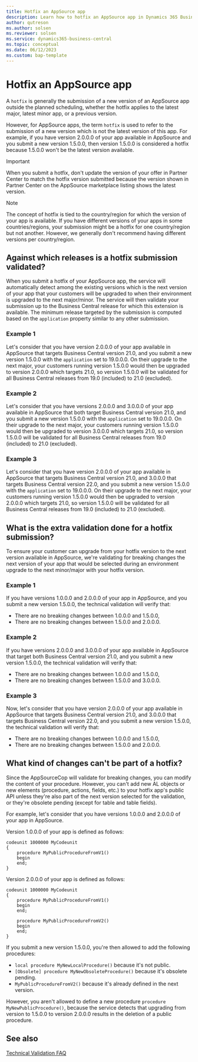 ```yaml
---
title: Hotfix an AppSource app
description: Learn how to hotfix an AppSource app in Dynamics 365 Business Central.
author: qutreson
ms.author: solsen
ms.reviewer: solsen
ms.service: dynamics365-business-central
ms.topic: conceptual
ms.date: 06/12/2023
ms.custom: bap-template
---
```


# Hotfix an AppSource app

A `hotfix` is generally the submission of a new version of an AppSource app outside the planned scheduling, whether the hotfix applies to the latest major, latest minor app, or a previous version. 

However, for AppSource apps, the term `hotfix` is used to refer to the submission of a new version which is not the latest version of this app. For example, if you have version 2.0.0.0 of your app available in AppSource and you submit a new version 1.5.0.0, then version 1.5.0.0 is considered a hotfix because 1.5.0.0 won't be the latest version available.

> [!IMPORTANT]  
> When you submit a hotfix, don't update the version of your offer in Partner Center to match the hotfix version submitted because the version shown in Partner Center on the AppSource marketplace listing shows the latest version.

> [!NOTE]  
> The concept of hotfix is tied to the country/region for which the version of your app is available. If you have different versions of your apps in some countries/regions, your submission might be a hotfix for one country/region but not another. However, we generally don't recommend having different versions per country/region.

## Against which releases is a hotfix submission validated?

When you submit a hotfix of your AppSource app, the service will automatically detect among the existing versions which is the next version of your app that your customers will be upgraded to when their environment is upgraded to the next major/minor. The service will then validate your submission up to the Business Central release for which this extension is available. The minimum release targeted by the submission is computed based on the `application` property similar to any other submission.

### Example 1

Let's consider that you have version 2.0.0.0 of your app available in AppSource that targets Business Central version 21.0, and you submit a new version 1.5.0.0 with the `application` set to 19.0.0.0. On their upgrade to the next major, your customers running version 1.5.0.0 would then be upgraded to version 2.0.0.0 which targets 21.0, so version 1.5.0.0 will be validated for all Business Central releases from 19.0 (included) to 21.0 (excluded).

### Example 2

Let's consider that you have versions 2.0.0.0 and 3.0.0.0 of your app available in AppSource that both target Business Central version 21.0, and you submit a new version 1.5.0.0 with the `application` set to 19.0.0.0. On their upgrade to the next major, your customers running version 1.5.0.0 would then be upgraded to version 3.0.0.0 which targets 21.0, so version 1.5.0.0 will be validated for all Business Central releases from 19.0 (included) to 21.0 (excluded).

### Example 3

Let's consider that you have version 2.0.0.0 of your app available in AppSource that targets Business Central version 21.0, and 3.0.0.0 that targets Business Central version 22.0, and you submit a new version 1.5.0.0 with the `application` set to 19.0.0.0. On their upgrade to the next major, your customers running version 1.5.0.0 would then be upgraded to version 2.0.0.0 which targets 21.0, so version 1.5.0.0 will be validated for all Business Central releases from 19.0 (included) to 21.0 (excluded).

## What is the extra validation done for a hotfix submission?

To ensure your customer can upgrade from your hotfix version to the next version available in AppSource, we're validating for breaking changes the next version of your app that would be selected during an environment upgrade to the next minor/major with your hotfix version.

### Example 1

If you have versions 1.0.0.0 and 2.0.0.0 of your app in AppSource, and you submit a new version 1.5.0.0, the technical validation will verify that:

- There are no breaking changes between 1.0.0.0 and 1.5.0.0,
- There are no breaking changes between 1.5.0.0 and 2.0.0.0.

### Example 2

If you have versions 2.0.0.0 and 3.0.0.0 of your app available in AppSource that target both Business Central version 21.0, and you submit a new version 1.5.0.0, the technical validation will verify that:

- There are no breaking changes between 1.0.0.0 and 1.5.0.0,
- There are no breaking changes between 1.5.0.0 and 3.0.0.0.

### Example 3

Now, let's consider that you have version 2.0.0.0 of your app available in AppSource that targets Business Central version 21.0, and 3.0.0.0 that targets Business Central version 22.0, and you submit a new version 1.5.0.0, the technical validation will verify that:

- There are no breaking changes between 1.0.0.0 and 1.5.0.0,
- There are no breaking changes between 1.5.0.0 and 2.0.0.0.

## What kind of changes can't be part of a hotfix?

Since the AppSourceCop will validate for breaking changes, you can modify the content of your procedure. However, you can't add new AL objects or new elements (procedure, actions, fields, etc.) to your hotfix app's public API unless they're also part of the next version selected for the validation, or they're obsolete pending (except for table and table fields).

For example, let's consider that you have versions 1.0.0.0 and 2.0.0.0 of your app in AppSource.

Version 1.0.0.0 of your app is defined as follows:

```al
codeunit 1000000 MyCodeunit
{
    procedure MyPublicProcedureFromV1()
    begin
    end;
}
```

Version 2.0.0.0 of your app is defined as follows:
```al
codeunit 1000000 MyCodeunit
{
    procedure MyPublicProcedureFromV1()
    begin
    end;

    procedure MyPublicProcedureFromV2()
    begin
    end;
}
```

If you submit a new version 1.5.0.0, you're then allowed to add the following procedures:

- `local procedure MyNewLocalProcedure()` because it's not public.
- `[Obsolete] procedure MyNewObsoleteProcedure()` because it's obsolete pending.
- `MyPublicProcedureFromV2()` because it's already defined in the next version.

However, you aren't allowed to define a new procedure `procedure MyNewPublicProcedure()`, because the service detects that upgrading from version to 1.5.0.0 to version 2.0.0.0 results in the deletion of a public procedure.

## See also

[Technical Validation FAQ](devenv-checklist-submission-faq.md) 
